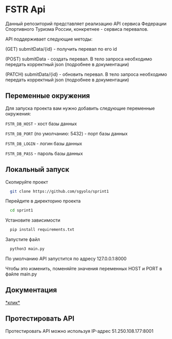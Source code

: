 
# FSTR Api

Данный репозиторий представляет реализацию API сервиса Федерации Спортивного Туризма России, конкретнее - сервиса перевалов.

API поддерживает следующие методы:

(GET) submitData/{id} - получить перевал по его id

(POST) submitData - создать перевал. В тело запроса необходимо передать корректный json (подробнее в документации)

(PATCH) submitData/{id} - обновить перевал. В тело запроса необходимо передать корректный json (подробнее в документации)

## Переменные окружения

Для запуска проекта вам нужно добавить следующие переменные окружения:

`FSTR_DB_HOST` - хост базы данных

`FSTR_DB_PORT` (по умолчанию: 5432) - порт базы данных

`FSTR_DB_LOGIN` - логин базы данных

`FSTR_DB_PASS` - пароль базы данных

## Локальный запуск

Скопируйте проект

```bash
  git clone https://github.com/sgyolo/sprint1
```

Перейдите в директорию проекта

```bash
  cd sprint1
```

Установите зависимости

```bash
  pip install requirements.txt
```

Запустите файл

```bash
  python3 main.py
```

По умолчанию API запустится по адресу 127.0.0.1:8000

Чтобы это изменить, поменяйте значения переменных HOST и PORT в файле main.py


## Документация

[\*клик\*](http://51.250.108.177:8001/docs#/)


## Протестировать API

Протестировать API можно используя IP-адрес 51.250.108.177:8001


